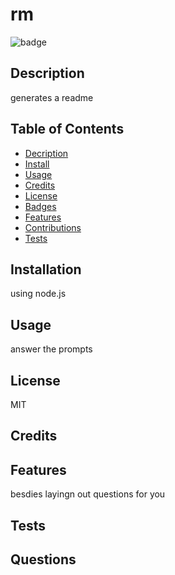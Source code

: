 # rm

![badge](https://img.shields.io/badge/license-MIT-brightgreen)

## Description
generates a readme

## Table of Contents
* [Decription](#Description) 
* [Install](#Install)
* [Usage](#Usage) 
* [Credits](#Credits)
* [License](#License)
* [Badges](#Badges)
* [Features](#Features)
* [Contributions](#Constribution)
* [Tests](#Tests)

## Installation
using node.js
## Usage
answer the prompts
## License
MIT
## Credits

## Features
besdies layingn out questions for you
## Tests

## Questions